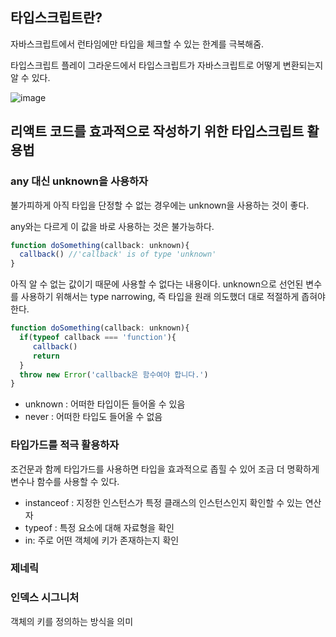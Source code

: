 ## 타입스크립트란?

자바스크립트에서 런타임에만 타입을 체크할 수 있는 한계를 극복해줌.

타입스크립트 플레이 그라운드에서 타입스크립트가 자바스크립트로 어떻게 변환되는지 알 수 있다.

![image](https://github.com/jeongye01/TIL/assets/74299317/bb6f6303-fc8b-4f0e-ad6b-b6a8e16a4d67)


## 리액트 코드를 효과적으로 작성하기 위한 타입스크립트 활용법

### any 대신 unknown을 사용하자

불가피하게 아직 타입을 단정할 수 없는 경우에는 unknown을 사용하는 것이 좋다.

any와는 다르게 이 값을 바로 사용하는 것은 불가능하다.

```jsx
function doSomething(callback: unknown){
  callback() //'callback' is of type 'unknown'
}
```

아직 알 수 없는 값이기 때문에 사용할 수 없다는 내용이다. unknown으로 선언된 변수를 사용하기 위해서는 type narrowing, 즉 타입을 원래 의도했더 대로 적절하게 좁혀야 한다.

```jsx
function doSomething(callback: unknown){
  if(typeof callback === 'function'){
     callback()
     return
  }
  throw new Error('callback은 함수여야 합니다.')
}
```

- unknown : 어떠한 타입이든 들어올 수 있음
- never : 어떠한 타입도 들어올 수 없음

### 타입가드를 적극 활용하자

조건문과 함께 타입가드를 사용하면 타입을 효과적으로 좁힐 수 있어 조금 더 명확하게 변수나 함수를 사용할 수 있다.

- instanceof : 지정한 인스턴스가 특정 클래스의 인스턴스인지 확인할 수 있는 연산자
- typeof : 특정 요소에 대해 자료형을 확인
- in: 주로 어떤 객체에 키가 존재하는지 확인

### 제네릭

### 인덱스 시그니처

객체의 키를 정의하는 방식을 의미
